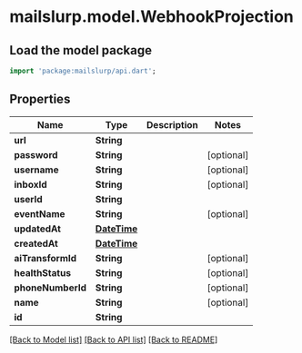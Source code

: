 # mailslurp.model.WebhookProjection

## Load the model package
```dart
import 'package:mailslurp/api.dart';
```

## Properties
Name | Type | Description | Notes
------------ | ------------- | ------------- | -------------
**url** | **String** |  | 
**password** | **String** |  | [optional] 
**username** | **String** |  | [optional] 
**inboxId** | **String** |  | [optional] 
**userId** | **String** |  | 
**eventName** | **String** |  | [optional] 
**updatedAt** | [**DateTime**](DateTime) |  | 
**createdAt** | [**DateTime**](DateTime) |  | 
**aiTransformId** | **String** |  | [optional] 
**healthStatus** | **String** |  | [optional] 
**phoneNumberId** | **String** |  | [optional] 
**name** | **String** |  | [optional] 
**id** | **String** |  | 

[[Back to Model list]](../README#documentation-for-models) [[Back to API list]](../README#documentation-for-api-endpoints) [[Back to README]](../README)


